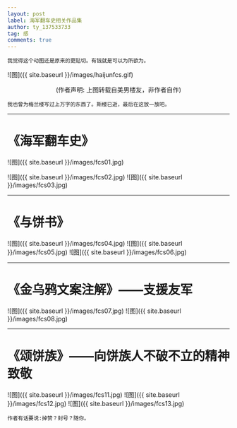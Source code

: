 ```yaml
---
layout: post
label: 海军翻车史相关作品集
author: ty_137533733
tag: 感
comments: true
---
```


    我觉得这个动图还是原来的更贴切。有钱就是可以为所欲为。

![图]({{ site.baseurl }}/images/haijunfcs.gif)
<center>(作者声明: 上图转载自美男楼友，非作者自作)</center>

    我也曾为梅兰楼写过上万字的东西了。斯楼已逝，最后在这放一放吧。

---

# 《海军翻车史》


![图]({{ site.baseurl }}/images/fcs01.jpg)

![图]({{ site.baseurl }}/images/fcs02.jpg)
![图]({{ site.baseurl }}/images/fcs03.jpg)

---

# 《与饼书》

![图]({{ site.baseurl }}/images/fcs04.jpg)
![图]({{ site.baseurl }}/images/fcs05.jpg)
![图]({{ site.baseurl }}/images/fcs06.jpg)

---

# 《金乌鸦文案注解》——支援友军

![图]({{ site.baseurl }}/images/fcs07.jpg)
![图]({{ site.baseurl }}/images/fcs08.jpg)

---

# 《颂饼族》——向饼族人不破不立的精神致敬

![图]({{ site.baseurl }}/images/fcs11.jpg)
![图]({{ site.baseurl }}/images/fcs12.jpg)
![图]({{ site.baseurl }}/images/fcs13.jpg)


    作者有话要说:掉赞？封号？随你。
